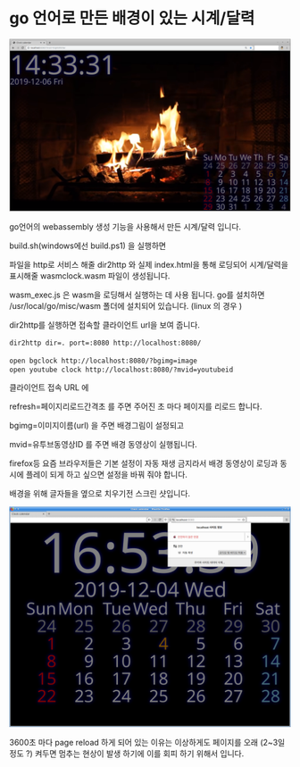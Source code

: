 # go 언어로 만든 배경이 있는 시계/달력

![withmvid](clockcalmvid.png)


go언어의 webassembly 생성 기능을 사용해서 만든 시계/달력 입니다.

build.sh(windows에선 build.ps1) 을 실행하면

파일을 http로 서비스 해줄 dir2http 와
실제 index.html을 통해 로딩되어 시계/달력을 표시해줄 wasmclock.wasm
파일이 생성됩니다.

wasm_exec.js 은 wasm을 로딩해서 실행하는 데 사용 됩니다.
go를 설치하면 /usr/local/go/misc/wasm 폴더에 설치되어 있습니다.  (linux 의 경우 )

dir2http를 실행하면 접속할 클라이언트 url을 보여 줍니다.

    dir2http dir=. port=:8080 http://localhost:8080/

    open bgclock http://localhost:8080/?bgimg=image
    open youtube clock http://localhost:8080/?mvid=youtubeid

클라이언트 접속 URL 에

refresh=페이지리로드간격초 를 주면 주어진 초 마다 페이지를 리로드 합니다. 

bgimg=이미지이름(url) 을 주면 배경그림이 설정되고

mvid=유투브동영상ID 를 주면 배경 동영상이 실행됩니다.

firefox등 요즘 브라우저들은 기본 설정이 자동 재생 금지라서 배경 동영상이 로딩과 동시에 플레이 되게 하고 싶으면 설정을 바꿔 줘야 합니다.

배경을 위해 글자들을 옆으로 치우기전 스크린 샷입니다.

![firefox](firefox.png)

3600초 마다 page reload 하게 되어 있는 이유는 이상하게도 페이지를 오래 (2~3일 정도 ?) 켜두면 멈추는 현상이 발생 하기에 이를 회피 하기 위해서 입니다.